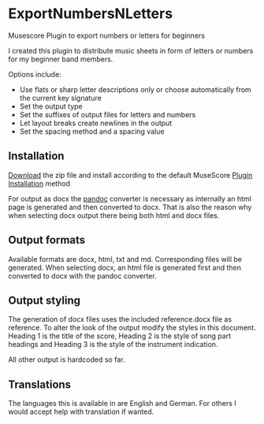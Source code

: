 # ExportNumbersNLetters
Musescore Plugin to export numbers or letters for beginners

I created this plugin to distribute music sheets in form of letters or numbers for my beginner band members.

Options include:

- Use flats or sharp letter descriptions only or choose automatically from the current key signature
- Set the output type
- Set the suffixes of output files for letters and numbers
- Let layout breaks create newlines in the output
- Set the spacing method and a spacing value

## Installation
[Download](https://github.com/simonstuder/ExportNumbersNLetters/archive/main.zip) the zip file and install according to the default MuseScore [Plugin Installation](https://musescore.org/en/handbook/3/plugins#installation) method

For output as docx the [pandoc](https://pandoc.org) converter is necessary as internally an html page is generated and then converted to docx. That is also the reason why when selecting docx output there being both html and docx files.

## Output formats
Available formats are docx, html, txt and md. Corresponding files will be generated.
When selecting docx, an html file is generated first and then converted to docx with the pandoc converter.

## Output styling
The generation of docx files uses the included reference.docx file as reference. To alter the look of the output modify the styles in this document. Heading 1 is the title of the score, Heading 2 is the style of song part headings and Heading 3 is the style of the instrument indication.

All other output is hardcoded so far.

## Translations
The languages this is available in are English and German. For others I would accept help with translation if wanted.

